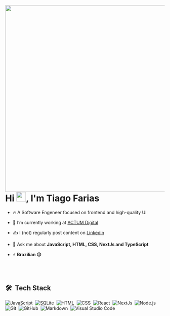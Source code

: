 <img align="right" height="590em" src="https://github.com/FtiagoF/FtiagoF/assets/87453405/d9094d18-60d4-4e04-86d0-fcb00520d263" />
<h1 align="left">Hi <img src="https://www.emojiall.com/images/60/microsoft-teams/1f44b-1f3fb.png" height="30px">, I'm Tiago Farias</h1>

- 🔥 A Software Engeneer focused on frontend and high-quality UI

- 🔭 I’m currently working at [ACTUM Digital](https://www.actumdigital.com/)

- ✍ I (not) regularly post content on [Linkedin](https://www.linkedin.com/in/tiago-farias-37b501233/)

- 💬 Ask me about **JavaScript, HTML, CSS, NextJs and TypeScript**

- ⚡ **Brazilian 😜**

<!--- - 👨‍💻 More at [tiagofarias.dev](https://tiagofarias.dev) --->

<br>
<br>

## 🛠 &nbsp;Tech Stack

![JavaScript](https://img.shields.io/badge/-JavaScript-05122A?style=flat&logo=javascript)&nbsp;
![SQLite](https://img.shields.io/badge/-TypeScript-05122A?style=flat&logo=typescript)&nbsp;
![HTML](https://img.shields.io/badge/-HTML-05122A?style=flat&logo=HTML5)&nbsp;
![CSS](https://img.shields.io/badge/-CSS-05122A?style=flat&logo=CSS3&logoColor=1572B6)&nbsp;
![React](https://img.shields.io/badge/-React-05122A?style=flat&logo=react)&nbsp;
![NextJs](https://img.shields.io/badge/-Next.js-05122A?style=flat&logo=next.js)&nbsp;
![Node.js](https://img.shields.io/badge/-Node.js-05122A?style=flat&logo=node.js)&nbsp;
![Git](https://img.shields.io/badge/-Git-05122A?style=flat&logo=git)&nbsp;
![GitHub](https://img.shields.io/badge/-GitHub-05122A?style=flat&logo=github)&nbsp;
![Markdown](https://img.shields.io/badge/-Markdown-05122A?style=flat&logo=markdown)&nbsp;
![Visual Studio Code](https://img.shields.io/badge/-Visual%20Studio%20Code-05122A?style=flat&logo=visual-studio-code&logoColor=007ACC)&nbsp;
